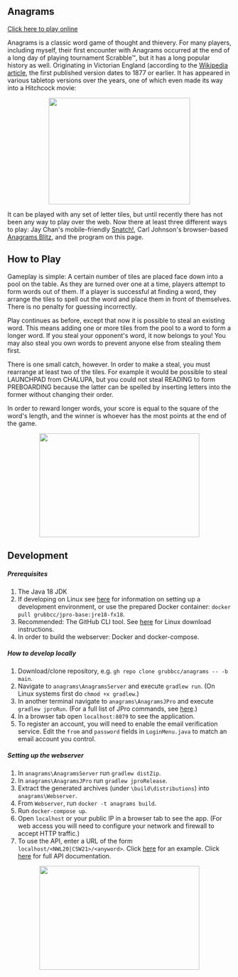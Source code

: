 ## Anagrams

[Click here to play online](https://anagrams.site)

Anagrams is a classic word game of thought and thievery. For many players, including myself, their first encounter with Anagrams occurred at the end of a long day of playing tournament Scrabble™, but it has a long popular history as well. Originating in Victorian England (according to the [Wikipedia article](https://en.wikipedia.org/wiki/Anagrams_(game)), the first published version dates to 1877 or earlier. It has appeared in various tabletop versions over the years, one of which even made its way into a Hitchcock movie:

<p align="center">
  <img src="https://seattlephysicstutor.com/images/anagrams/anagrams%20suspicion.jpg" width="318px" height="240px">
</p>

It can be played with any set of letter tiles, but until recently there has not been any way to play over the web. Now there at least three different ways to play: Jay Chan's mobile-friendly [Snatch!](https://snatch.cc), Carl Johnson's browser-based [Anagrams Blitz](https://safe-dusk-44647.herokuapp.com/), and the program on this page.

## How to Play

Gameplay is simple: A certain number of tiles are placed face down into a pool on the table. As they are turned over one at a time, players attempt to form words out of them. If a player is successful at finding a word, they arrange the tiles to spell out the word and place them in front of themselves. There is no penalty for guessing incorrectly.

Play continues as before, except that now it is possible to steal an existing word. This means adding one or more tiles from the pool to a word to form a longer word. If you steal your opponent's word, it now belongs to you! You may also steal you own words to prevent anyone else from stealing them first.

There is one small catch, however. In order to make a steal, you must rearrange at least two of the tiles. For example it would be possible to steal LAUNCHPAD from CHALUPA, but you could not steal READING to form PREBOARDING because the latter can be spelled by inserting letters into the former without changing their order.

In order to reward longer words, your score is equal to the square of the word's length, and the winner is whoever has the most points at the end of the game.

<p align="center">
  <img src="https://seattlephysicstutor.com/images/anagrams/anagrams%20screen.png" width="360px" height="234">
</p>

## Development

##### Prerequisites
1. The Java 18 JDK
2. If developing on Linux see [here](https://www.jpro.one/docs/current/2.7/PREPARING_LINUX_FOR_JPRO) for information on setting up a development environment, or use the prepared Docker container: `docker pull grubbcc/jpro-base:jre18-fx18`.
3. Recommended: The GitHub CLI tool. See [here](https://github.com/cli/cli/blob/trunk/docs/install_linux.md) for Linux download instructions.
4. In order to build the webserver: Docker and docker-compose.

##### How to develop locally

1. Download/clone repository, e.g. `gh repo clone grubbcc/anagrams -- -b main`.
2. Navigate to `anagrams\AnagramsServer` and execute `gradlew run`. (On Linux systems first do `chmod +x gradlew`.)
3. In another terminal navigate to `anagrams\AnagramsJPro` and execute `gradlew jproRun`. (For a full list of JPro commands, see [here](https://www.jpro.one/docs/current/2.1/JPRO_COMMANDS).)
4. In a browser tab open `localhost:8079` to see the application.
5. To register an account, you will need to enable the email verification service. Edit the `from` and `password` fields in `LoginMenu.java` to match an email account you control.

##### Setting up the webserver
1. In `anagrams\AnagramsServer` run `gradlew distZip`.
2. In `anagrams\AnagramsJPro` run `gradlew jproRelease`.
3. Extract the generated archives (under `\build\distributions`) into `anagrams\Webserver`.
4. From `Webserver`, run `docker -t anagrams build`.
5. Run `docker-compose up`.
6. Open `localhost` or your public IP in a browser tab to see the app. (For web access you will need to configure your network and firewall to accept HTTP traffic.)
7. To use the API, enter a URL of the form `localhost/<NWL20|CSW21>/<anyword>`. Click [here](http://anagrams.mynetgear.com/CSW21/ANAGRAMS) for an example. Click [here](https://rapidapi.com/grubbcc/api/word-tree/) for full API documentation.

<p align="center">
  <img src="https://seattlephysicstutor.com/images/anagrams/sample-tree.png" width="360px" height="234">
</p>

